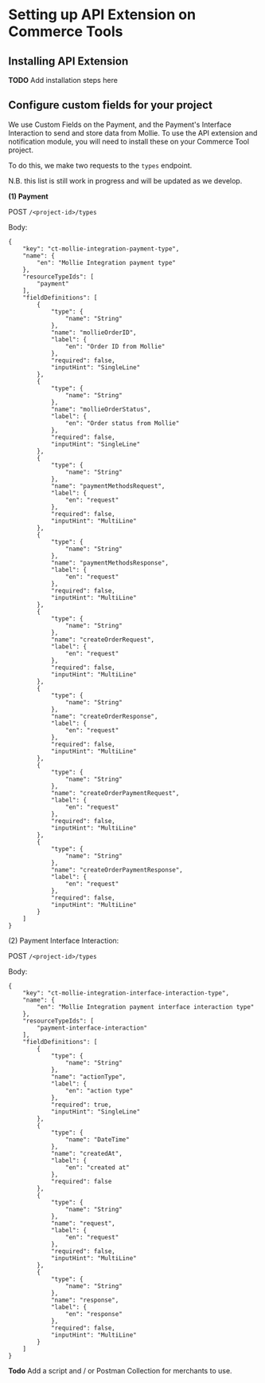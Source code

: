 # Setting up API Extension on Commerce Tools

## Installing API Extension

**TODO** Add installation steps here

## Configure custom fields for your project

We use Custom Fields on the Payment, and the Payment's Interface Interaction to send and store data from Mollie. To use the API extension and notification module, you will need to install these on your Commerce Tool project. 

To do this, we make two requests to the `types` endpoint. 

N.B. this list is still work in progress and will be updated as we develop. 

**(1) Payment**

POST `/<project-id>/types`

Body:

```
{
    "key": "ct-mollie-integration-payment-type",
    "name": {
        "en": "Mollie Integration payment type"
    },
    "resourceTypeIds": [
        "payment"
    ],
    "fieldDefinitions": [
        {
            "type": {
                "name": "String"
            },
            "name": "mollieOrderID",
            "label": {
                "en": "Order ID from Mollie"
            },
            "required": false,
            "inputHint": "SingleLine"
        },
        {
            "type": {
                "name": "String"
            },
            "name": "mollieOrderStatus",
            "label": {
                "en": "Order status from Mollie"
            },
            "required": false,
            "inputHint": "SingleLine"
        },
        {
            "type": {
                "name": "String"
            },
            "name": "paymentMethodsRequest",
            "label": {
                "en": "request"
            },
            "required": false,
            "inputHint": "MultiLine"
        },
        {
            "type": {
                "name": "String"
            },
            "name": "paymentMethodsResponse",
            "label": {
                "en": "request"
            },
            "required": false,
            "inputHint": "MultiLine"
        },
        {
            "type": {
                "name": "String"
            },
            "name": "createOrderRequest",
            "label": {
                "en": "request"
            },
            "required": false,
            "inputHint": "MultiLine"
        },
        {
            "type": {
                "name": "String"
            },
            "name": "createOrderResponse",
            "label": {
                "en": "request"
            },
            "required": false,
            "inputHint": "MultiLine"
        },
        {
            "type": {
                "name": "String"
            },
            "name": "createOrderPaymentRequest",
            "label": {
                "en": "request"
            },
            "required": false,
            "inputHint": "MultiLine"
        },
        {
            "type": {
                "name": "String"
            },
            "name": "createOrderPaymentResponse",
            "label": {
                "en": "request"
            },
            "required": false,
            "inputHint": "MultiLine"
        }
    ]
}
```


(2) Payment Interface Interaction:

POST `/<project-id>/types`

Body:

```
{
    "key": "ct-mollie-integration-interface-interaction-type",
    "name": {
        "en": "Mollie Integration payment interface interaction type"
    },
    "resourceTypeIds": [
        "payment-interface-interaction"
    ],
    "fieldDefinitions": [
        {
            "type": {
                "name": "String"
            },
            "name": "actionType",
            "label": {
                "en": "action type"
            },
            "required": true,
            "inputHint": "SingleLine"
        },
        {
            "type": {
                "name": "DateTime"
            },
            "name": "createdAt",
            "label": {
                "en": "created at"
            },
            "required": false
        },
        {
            "type": {
                "name": "String"
            },
            "name": "request",
            "label": {
                "en": "request"
            },
            "required": false,
            "inputHint": "MultiLine"
        },
        {
            "type": {
                "name": "String"
            },
            "name": "response",
            "label": {
                "en": "response"
            },
            "required": false,
            "inputHint": "MultiLine"
        }
    ]
}
```

**Todo** Add a script and / or Postman Collection for merchants to use. 